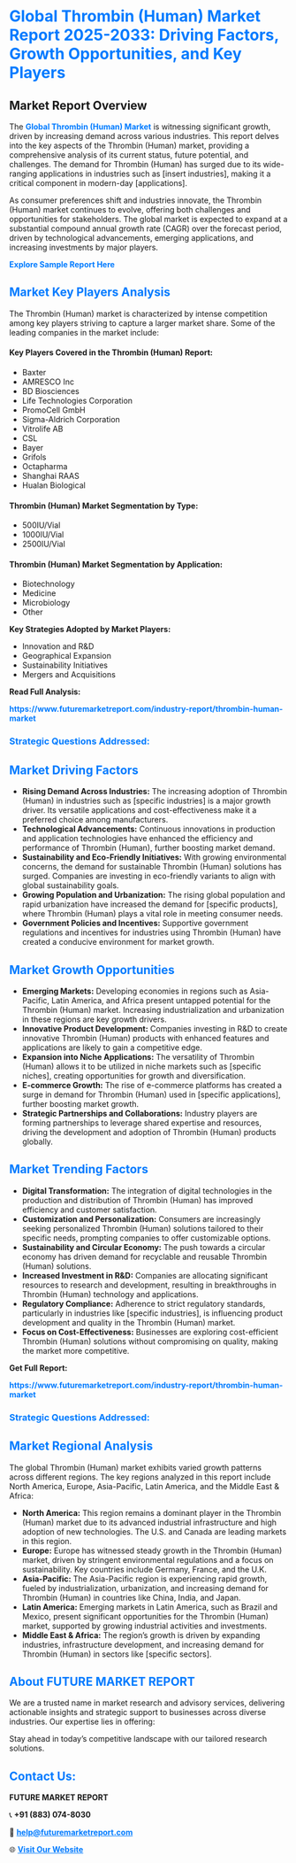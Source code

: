 <h1 style="color: #007BFF;">Global Thrombin (Human) Market Report 2025-2033: Driving Factors, Growth Opportunities, and Key Players</h1>

<section id="overview">
<h2>Market Report Overview</h2>
<p>The <a href="https://www.futuremarketreport.com/industry-report/thrombin-human-market" style="color: #007BFF; text-decoration: none;"><strong>Global Thrombin (Human) Market</strong></a> is witnessing significant growth, driven by increasing demand across various industries. This report delves into the key aspects of the Thrombin (Human) market, providing a comprehensive analysis of its current status, future potential, and challenges. The demand for Thrombin (Human) has surged due to its wide-ranging applications in industries such as [insert industries], making it a critical component in modern-day [applications].</p>
<p>As consumer preferences shift and industries innovate, the Thrombin (Human) market continues to evolve, offering both challenges and opportunities for stakeholders. The global market is expected to expand at a substantial compound annual growth rate (CAGR) over the forecast period, driven by technological advancements, emerging applications, and increasing investments by major players.</p>
</section>

<section id="overview">
<p><a href="https://www.futuremarketreport.com/request-sample/reportId=84653" style="color: #007BFF; text-decoration: none;"><strong>Explore Sample Report Here</strong></a></p>
</section>

<section id="key-players">
<h2 style="color: #007BFF;">Market Key Players Analysis</h2>
<p>The Thrombin (Human) market is characterized by intense competition among key players striving to capture a larger market share. Some of the leading companies in the market include:</p>
<h4>Key Players Covered in the Thrombin (Human) Report:</h4>
<ul><li>Baxter</li><li>AMRESCO Inc</li><li>BD Biosciences</li><li>Life Technologies Corporation</li><li>PromoCell GmbH</li><li>Sigma-Aldrich Corporation</li><li>Vitrolife AB</li><li>CSL</li><li>Bayer</li><li>Grifols</li><li>Octapharma</li><li>Shanghai RAAS</li><li>Hualan Biological</li></ul>
<h4>Thrombin (Human) Market Segmentation by Type:</h4>
<ul><li>500IU/Vial</li><li>1000IU/Vial</li><li>2500IU/Vial</li></ul>

<h4>Thrombin (Human) Market Segmentation by Application:</h4>
<ul><li>Biotechnology</li><li>Medicine</li><li>Microbiology</li><li>Other</li></ul>
<p><strong>Key Strategies Adopted by Market Players:</strong></p>
<ul>
<li>Innovation and R&D</li>
<li>Geographical Expansion</li>
<li>Sustainability Initiatives</li>
<li>Mergers and Acquisitions</li>
</ul>
</section>

<section>
<p><strong>Read Full Analysis: </strong></p><a href="https://www.futuremarketreport.com/industry-report/thrombin-human-market" style="color: #007BFF; text-decoration: none;"><strong>https://www.futuremarketreport.com/industry-report/thrombin-human-market</strong></a>
<h3 style="color: #007BFF;">Strategic Questions Addressed:</h3>
</section>

<section id="driving-factors">
<h2 style="color: #007BFF;">Market Driving Factors</h2>
<ul>
<li><strong>Rising Demand Across Industries:</strong> The increasing adoption of Thrombin (Human) in industries such as [specific industries] is a major growth driver. Its versatile applications and cost-effectiveness make it a preferred choice among manufacturers.</li>
<li><strong>Technological Advancements:</strong> Continuous innovations in production and application technologies have enhanced the efficiency and performance of Thrombin (Human), further boosting market demand.</li>
<li><strong>Sustainability and Eco-Friendly Initiatives:</strong> With growing environmental concerns, the demand for sustainable Thrombin (Human) solutions has surged. Companies are investing in eco-friendly variants to align with global sustainability goals.</li>
<li><strong>Growing Population and Urbanization:</strong> The rising global population and rapid urbanization have increased the demand for [specific products], where Thrombin (Human) plays a vital role in meeting consumer needs.</li>
<li><strong>Government Policies and Incentives:</strong> Supportive government regulations and incentives for industries using Thrombin (Human) have created a conducive environment for market growth.</li>
</ul>
</section>

<section id="growth-opportunities">
<h2 style="color: #007BFF;">Market Growth Opportunities</h2>
<ul>
<li><strong>Emerging Markets:</strong> Developing economies in regions such as Asia-Pacific, Latin America, and Africa present untapped potential for the Thrombin (Human) market. Increasing industrialization and urbanization in these regions are key growth drivers.</li>
<li><strong>Innovative Product Development:</strong> Companies investing in R&D to create innovative Thrombin (Human) products with enhanced features and applications are likely to gain a competitive edge.</li>
<li><strong>Expansion into Niche Applications:</strong> The versatility of Thrombin (Human) allows it to be utilized in niche markets such as [specific niches], creating opportunities for growth and diversification.</li>
<li><strong>E-commerce Growth:</strong> The rise of e-commerce platforms has created a surge in demand for Thrombin (Human) used in [specific applications], further boosting market growth.</li>
<li><strong>Strategic Partnerships and Collaborations:</strong> Industry players are forming partnerships to leverage shared expertise and resources, driving the development and adoption of Thrombin (Human) products globally.</li>
</ul>
</section>

<section id="trending-factors">
<h2 style="color: #007BFF;">Market Trending Factors</h2>
<ul>
<li><strong>Digital Transformation:</strong> The integration of digital technologies in the production and distribution of Thrombin (Human) has improved efficiency and customer satisfaction.</li>
<li><strong>Customization and Personalization:</strong> Consumers are increasingly seeking personalized Thrombin (Human) solutions tailored to their specific needs, prompting companies to offer customizable options.</li>
<li><strong>Sustainability and Circular Economy:</strong> The push towards a circular economy has driven demand for recyclable and reusable Thrombin (Human) solutions.</li>
<li><strong>Increased Investment in R&D:</strong> Companies are allocating significant resources to research and development, resulting in breakthroughs in Thrombin (Human) technology and applications.</li>
<li><strong>Regulatory Compliance:</strong> Adherence to strict regulatory standards, particularly in industries like [specific industries], is influencing product development and quality in the Thrombin (Human) market.</li>
<li><strong>Focus on Cost-Effectiveness:</strong> Businesses are exploring cost-efficient Thrombin (Human) solutions without compromising on quality, making the market more competitive.</li>
</ul>
</section>

<section>
<p><strong>Get Full Report: </strong></p><a href="https://www.futuremarketreport.com/industry-report/thrombin-human-market" style="color: #007BFF; text-decoration: none;"><strong>https://www.futuremarketreport.com/industry-report/thrombin-human-market</strong></a>
<h3 style="color: #007BFF;">Strategic Questions Addressed:</h3>
</section>


<section id="regional-analysis">
<h2 style="color: #007BFF;">Market Regional Analysis</h2>
<p>The global Thrombin (Human) market exhibits varied growth patterns across different regions. The key regions analyzed in this report include North America, Europe, Asia-Pacific, Latin America, and the Middle East & Africa:</p>
<ul>
<li><strong>North America:</strong> This region remains a dominant player in the Thrombin (Human) market due to its advanced industrial infrastructure and high adoption of new technologies. The U.S. and Canada are leading markets in this region.</li>
<li><strong>Europe:</strong> Europe has witnessed steady growth in the Thrombin (Human) market, driven by stringent environmental regulations and a focus on sustainability. Key countries include Germany, France, and the U.K.</li>
<li><strong>Asia-Pacific:</strong> The Asia-Pacific region is experiencing rapid growth, fueled by industrialization, urbanization, and increasing demand for Thrombin (Human) in countries like China, India, and Japan.</li>
<li><strong>Latin America:</strong> Emerging markets in Latin America, such as Brazil and Mexico, present significant opportunities for the Thrombin (Human) market, supported by growing industrial activities and investments.</li>
<li><strong>Middle East & Africa:</strong> The region’s growth is driven by expanding industries, infrastructure development, and increasing demand for Thrombin (Human) in sectors like [specific sectors].</li>
</ul>
</section>

<footer>
<h2 style="color: #007BFF;">About FUTURE MARKET REPORT</h2>
<p>We are a trusted name in market research and advisory services, delivering actionable insights and strategic support to businesses across diverse industries. Our expertise lies in offering:</p>

<p>Stay ahead in today’s competitive landscape with our tailored research solutions.</p>

<h2 style="color: #007BFF;">Contact Us:</h2>
<p><strong>FUTURE MARKET REPORT</strong></p>
<p>📞 <strong>+91 (883) 074-8030</strong></p>
<p>📧 <strong><a href="mailto:help@futuremarketreport.com" style="color: #007BFF;">help@futuremarketreport.com</a></strong></p>
<p>🌐 <strong><a href="https://www.futuremarketreport.com/" style="color: #007BFF;">Visit Our Website</a></strong></p>
</footer>
